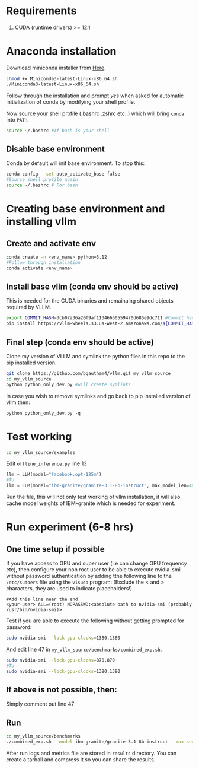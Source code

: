 # Requirements
1. CUDA (runtime drivers) >= 12.1

# Anaconda installation
Download miniconda installer from [Here](https://repo.anaconda.com/miniconda/Miniconda3-latest-Linux-x86_64.sh).
```bash
chmod +x Miniconda3-latest-Linux-x86_64.sh
./Miniconda3-latest-Linux-x86_64.sh
```
Follow through the installation and prompt *yes* when asked for automatic initialization of conda by modifying your shell profile.

Now source your shell profile (.bashrc .zshrc etc..) which will bring `conda` into `PATH`.

```bash
source ~/.bashrc #If bash is your shell
```

## Disable base environment
Conda by default will init base environment. To stop this:
```bash
conda config --set auto_activate_base false
#Source shell profile again
source ~/.bashrc # For bash
```

# Creating base environment and installing vllm
## Create and activate env
```bash
conda create -n <env_name> python=3.12
#Follow through installation
conda activate <env_name>
```

## Install base vllm (conda env should be active)
This is needed for the CUDA binaries and remainaing shared objects required by VLLM.
```bash
export COMMIT_HASH=3cb07a36a20f9af11346650559470d685e9dc711 #Commit hash for this version of vllm
pip install https://vllm-wheels.s3.us-west-2.amazonaws.com/${COMMIT_HASH}/vllm-1.0.0.dev-cp38-abi3-manylinux1_x86_64.whl
```

## Final step (conda env should be active)
Clone my version of VLLM and symlink the python files in this repo to the pip installed version.
```bash
git clone https://github.com/bgautham4/vllm.git my_vllm_source
cd my_vllm_source
python python_only_dev.py #will create symlinks
```
In case you wish to remove symlinks and go back to pip installed version of vllm then:


```python python_only_dev.py -q```

# Test working
```bash
cd my_vllm_source/examples
```
Edit `offline_inference.py` line 13
```python
llm = LLM(model="facebook.opt-125m")
#To
llm = LLM(model="ibm-granite/granite-3.1-8b-instruct", max_model_len=4096)
```
Run the file, this will not only test working of vllm installation, it will also cache model weights of IBM-granite which is needed for experiment.

# Run experiment (6-8 hrs)
## One time setup if possible
If you have access to GPU and super user (i.e can change GPU frequency etc), then configure your non root user to be able to execute nvidia-smi without password authentication by adding tthe following line to the `/etc/sudoers` file using the `visudo` program: (Exclude the < and > characters, they are used to indicate placeholders!)
```sudoers
#Add this line near the end
<your-user> ALL=(root) NOPASSWD:<absolute path to nvidia-smi (probably /usr/bin/nvidia-smi)>
```
Test if you are able to execute the following without getting prompted for password:
```bash
sudo nvidia-smi --lock-gpu-clocks=1380,1380
```
And edit line 47 in `my_vllm_source/benchmarks/combined_exp.sh`:
```bash
sudo nvidia-smi --lock-gpu-clocks=870,870
#To
sudo nvidia-smi --lock-gpu-clocks=1380,1380
```

## If above is not possible, then:
Simply comment out line 47

## Run
```bash
cd my_vllm_source/benchmarks
./combined_exp.sh --model ibm-granite/granite-3.1-8b-instruct --max-seq-len 4096
```
After run logs and metrics file are stored in `results` directory. You can create a tarball and compress it so you can share the results.
